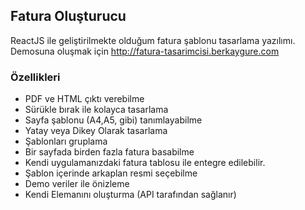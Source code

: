 ## Fatura Oluşturucu
ReactJS ile geliştirilmekte olduğum fatura şablonu tasarlama yazılımı. Demosuna oluşmak için 
http://fatura-tasarimcisi.berkaygure.com 

### Özellikleri

- PDF ve HTML çıktı verebilme
- Sürükle bırak ile kolayca tasarlama
- Sayfa şablonu (A4,A5, gibi) tanımlayabilme
- Yatay veya Dikey Olarak tasarlama
- Şablonları gruplama
- Bir sayfada birden fazla fatura basabilme
- Kendi uygulamanızdaki fatura tablosu ile entegre edilebilir.
- Şablon içerinde arkaplan resmi seçebilme
- Demo veriler ile önizleme
- Kendi Elemanını oluşturma (API tarafından sağlanır)
